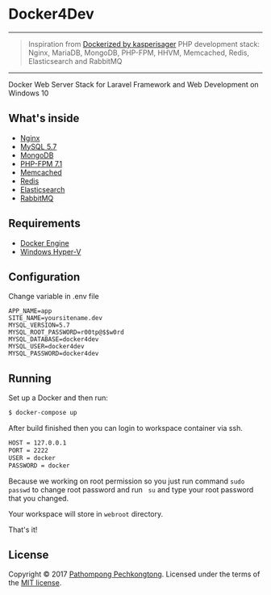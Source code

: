 # Docker4Dev

---

> Inspiration from [Dockerized by kasperisager](https://github.com/kasperisager/php-dockerized) PHP development stack: Nginx, MariaDB, MongoDB, PHP-FPM, HHVM, Memcached, Redis, Elasticsearch and RabbitMQ

---

Docker Web Server Stack for Laravel Framework and Web Development on Windows 10

## What's inside

* [Nginx](http://nginx.org/)
* [MySQL 5.7](http://www.mysql.org/)
* [MongoDB](http://www.mongodb.org/)
* [PHP-FPM 7.1](http://php-fpm.org/)
* [Memcached](http://memcached.org/)
* [Redis](http://redis.io/)
* [Elasticsearch](http://www.elasticsearch.org/)
* [RabbitMQ](https://www.rabbitmq.com/)

## Requirements

* [Docker Engine](https://docs.docker.com/docker-for-windows/install/)
* [Windows Hyper-V](https://docs.microsoft.com/en-us/virtualization/hyper-v-on-windows/quick-start/enable-hyper-v)

## Configuration

Change variable in .env file
```
APP_NAME=app
SITE_NAME=yoursitename.dev
MYSQL_VERSION=5.7
MYSQL_ROOT_PASSWORD=r00tp@$$w0rd
MYSQL_DATABASE=docker4dev
MYSQL_USER=docker4dev
MYSQL_PASSWORD=docker4dev
```

## Running

Set up a Docker and then run:

```sh
$ docker-compose up
```

After build finished then you can login to workspace container via ssh.

```sh
HOST = 127.0.0.1 
PORT = 2222
USER = docker
PASSWORD = docker
```

Because we working on root permission so you just run command ```sudo passwd``` to change root password and run ``` su``` and type your root password that you changed.

Your workspace will store in ```webroot``` directory.

That's it!

## License

Copyright &copy; 2017 [Pathompong Pechkongtong](https://github.com/boynoiz). Licensed under the terms of the [MIT license](LICENSE.md).

